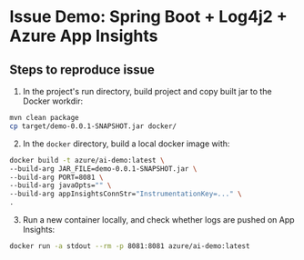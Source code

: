 # Issue Demo: Spring Boot + Log4j2 + Azure App Insights

## Steps to reproduce issue

1. In the project's run directory, build project and copy built jar to the Docker workdir:

```bash
mvn clean package
cp target/demo-0.0.1-SNAPSHOT.jar docker/
```

2. In the `docker` directory, build a local docker image with:

```bash
docker build -t azure/ai-demo:latest \
--build-arg JAR_FILE=demo-0.0.1-SNAPSHOT.jar \
--build-arg PORT=8081 \
--build-arg javaOpts="" \
--build-arg appInsightsConnStr="InstrumentationKey=..." \
.
```

3. Run a new container locally, and check whether logs are pushed on App Insights:

```bash
docker run -a stdout --rm -p 8081:8081 azure/ai-demo:latest
```
